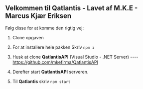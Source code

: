 ## Velkommen til Qatlantis - Lavet af M.K.E - Marcus Kjær Eriksen

Følg disse for at komme den rigtig vej:

1. Clone opgaven

2. For at installere hele pakken
Skriv `npm i`

3. Husk at clone **QatlantisAPI** (Visual Studio - .NET Server) ---- https://github.com/mkefirma/QatlantisAPI

4. Derefter start **QatlantisAPI** serveren.

5. Til **Qatlantis** skriv `npm start`
